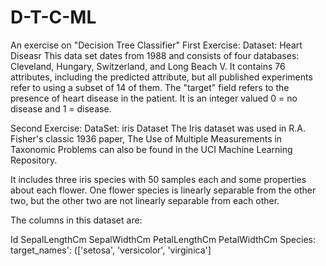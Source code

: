 # D-T-C-ML
An exercise on "Decision Tree Classifier"
First Exercise:
Dataset: Heart Diseasr
This data set dates from 1988 and consists of four databases: Cleveland, Hungary, Switzerland, and Long Beach V.
It contains 76 attributes, including the predicted attribute, but all published experiments refer to using a subset of 14 of them. 
The "target" field refers to the presence of heart disease in the patient. 
It is an integer valued 0 = no disease and 1 = disease.

Second Exercise:
DataSet: iris Dataset
The Iris dataset was used in R.A. Fisher's classic 1936 paper, 
The Use of Multiple Measurements in Taxonomic Problems can also be found in the UCI Machine Learning Repository.

It includes three iris species with 50 samples each and some properties about each flower. 
One flower species is linearly separable from the other two, but the other two are not linearly separable from each other.

The columns in this dataset are:

Id
SepalLengthCm
SepalWidthCm
PetalLengthCm
PetalWidthCm
Species: 
target_names': (['setosa', 'versicolor', 'virginica']

